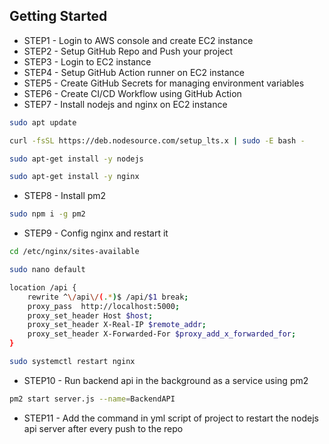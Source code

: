 ## Getting Started

- STEP1 - Login to AWS console and create EC2 instance
- STEP2 - Setup GitHub Repo and Push your project
- STEP3 - Login to EC2 instance
- STEP4 - Setup GitHub Action runner on EC2 instance
- STEP5 - Create GitHub Secrets for managing environment variables
- STEP6 - Create CI/CD Workflow using GitHub Action
- STEP7 - Install nodejs and nginx on EC2 instance

```bash
sudo apt update

curl -fsSL https://deb.nodesource.com/setup_lts.x | sudo -E bash -

sudo apt-get install -y nodejs

sudo apt-get install -y nginx
```

- STEP8 - Install pm2

```bash
sudo npm i -g pm2
```

- STEP9 - Config nginx and restart it

```bash
cd /etc/nginx/sites-available

sudo nano default

location /api {
	rewrite ^\/api\/(.*)$ /api/$1 break;
	proxy_pass  http://localhost:5000;
	proxy_set_header Host $host;
	proxy_set_header X-Real-IP $remote_addr;
	proxy_set_header X-Forwarded-For $proxy_add_x_forwarded_for;
}

sudo systemctl restart nginx
```

- STEP10 - Run backend api in the background as a service using pm2

```bash
pm2 start server.js --name=BackendAPI
```

- STEP11 - Add the command in yml script of project to restart the nodejs api server after every push to the repo
